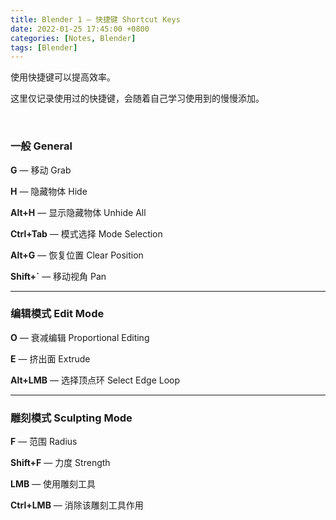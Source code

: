 ```yaml
---
title: Blender 1 — 快捷键 Shortcut Keys
date: 2022-01-25 17:45:00 +0800
categories: [Notes, Blender]
tags: [Blender]
---
```


使用快捷键可以提高效率。

这里仅记录使用过的快捷键，会随着自己学习使用到的慢慢添加。

<br>

### **一般 General**

**G** — 移动 Grab

**H** — 隐藏物体 Hide

**Alt+H** — 显示隐藏物体 Unhide All

**Ctrl+Tab** — 模式选择 Mode Selection

**Alt+G** — 恢复位置 Clear Position

**Shift+`** — 移动视角 Pan

---

### **编辑模式 Edit Mode**

**O** — 衰减编辑 Proportional Editing

**E** — 挤出面 Extrude

**Alt+LMB** — 选择顶点环 Select Edge Loop

---

### **雕刻模式 Sculpting Mode**

**F** — 范围 Radius

**Shift+F** — 力度 Strength

**LMB** — 使用雕刻工具

**Ctrl+LMB** — 消除该雕刻工具作用

